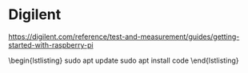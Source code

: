 # Digilent

https://digilent.com/reference/test-and-measurement/guides/getting-started-with-raspberry-pi

\begin{lstlisting}
    sudo apt update
    sudo apt install code
\end{lstlisting}

